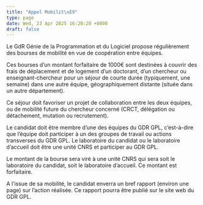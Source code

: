 ```yaml
---
title: "Appel Mobilit\xE9"
type: page
date: Wed, 23 Apr 2025 16:20:20 +0000
draft: false
---
```


Le GdR Génie de la Programmation et du Logiciel propose régulièrement des bourses de mobilité en vue de coopération entre équipes.

Ces bourses d’un montant forfaitaire de 1000€ sont destinées à couvrir des frais de déplacement et de logement d’un doctorant, d’un chercheur ou enseignant-chercheur pour un séjour de courte durée (typiquement, une semaine) dans une autre équipe, géographiquement distante (située dans un autre département).

Ce séjour doit favoriser un projet de collaboration entre les deux équipes, ou de mobilité future du chercheur concerné (CRCT, délégation ou détachement, mutation ou recrutement).

Le candidat doit être membre d’une des équipes du GDR GPL, c’est-à-dire que l’équipe doit participer à un des groupes de travail ou actions transverses du GDR GPL. Le laboratoire du candidat ou le laboratoire d’accueil doit être une unité CNRS et participer au GDR GPL.

Le montant de la bourse sera viré à une unité CNRS qui sera soit le laboratoire du candidat, soit le laboratoire d’accueil. Ce montant est forfaitaire.

A l’issue de sa mobilité, le candidat enverra un bref rapport (environ une page) sur l’action réalisée. Ce rapport pourra être publié sur le site web du GDR GPL.
